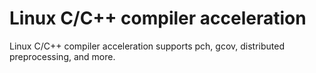 # Linux C/C++ compiler acceleration
Linux C/C++ compiler acceleration supports pch, gcov, distributed preprocessing, and more.

